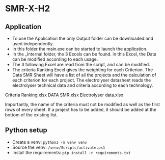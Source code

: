 # SMR-X-H2

## Application
- To use the Application the only Output folder can be downloaded and used independently.
- In this folder the main.exe can be started to launch the application.
- In the _Internal folder, the 3 Excels can be found. In this Excel, the Data can be modified according to each usage.
- The 3 following Excel are read from the script, and can be modified.
- The criteria Ranking Excel gives the weighting for each Criterion. The Data SMR Sheet will have a list of all the projects and the calculation of each criterion for each project. The electrolyser datasheet reads the electrolyser technical data and criteria according to each technology.

Criteria Ranking.xlsx
DATA SMR.xlsx
Electrolyser data.xlsx

Importantly, the name of the criteria must not be modified as well as the first rows of every sheet. If a project has to be added, it should be added at the bottom of the existing list.







## Python setup

- Create a venv: `python3 -m venv venv`
- Source the venv: `/venv/Scripts/activate.ps1`
- Install the requirements: `pip install -r requirements.txt`

